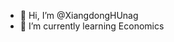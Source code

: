 - 👋 Hi, I’m @XiangdongHUnag
- 🌱 I’m currently learning Economics

<!---
XiangdongHUnag/XiangdongHUnag is a ✨ special ✨ repository because its `README.md` (this file) appears on your GitHub profile.
You can click the Preview link to take a look at your changes.
--->
